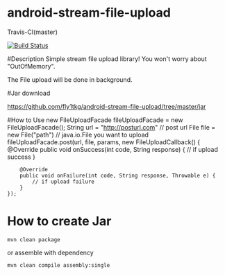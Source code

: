 android-stream-file-upload
==========================
Travis-CI(master)

[![Build Status](https://travis-ci.org/fly1tkg/android-stream-file-upload.png?branch=master)](https://travis-ci.org/fly1tkg/android-stream-file-upload)

#Description
Simple stream file upload library! You won't worry about "OutOfMemory".

The File upload will be done in background.

#Jar download

https://github.com/fly1tkg/android-stream-file-upload/tree/master/jar

#How to Use
    new FileUploadFacade fileUploadFacade = new FileUploadFacade();
    String url = "http://posturl.com" // post url
    File file = new File("path") // java.io.File you want to upload
    fileUploadFacade.post(url, file, params, new FileUploadCallback() {
        @Override
        public void onSuccess(int code, String response) {
            // if upload success
        }

        @Override
        public void onFailure(int code, String response, Throwable e) {
            // if upload failure
        }
    });
    
# How to create Jar
    mvn clean package
    
or assemble with dependency

    mvn clean compile assembly:single


